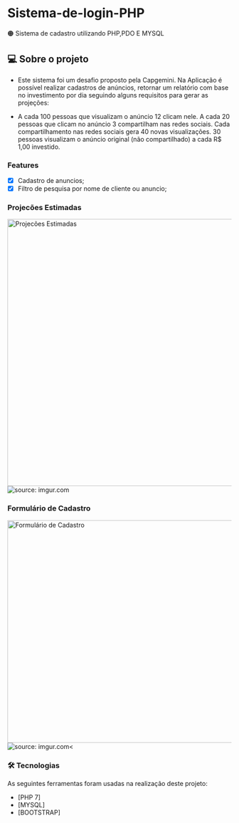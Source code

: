 # Sistema-de-login-PHP
🟠 Sistema de cadastro utilizando PHP,PDO E MYSQL 

## 💻 Sobre o projeto

- Este sistema foi um desafio proposto pela Capgemini. Na Aplicação é possível realizar cadastros de anúncios, retornar um relatório com base no investimento por dia seguindo alguns requisitos para gerar as projeções:

- A cada 100 pessoas que visualizam o anúncio 12 clicam nele.
A cada 20 pessoas que clicam no anúncio 3 compartilham nas redes sociais.
Cada compartilhamento nas redes sociais gera 40 novas visualizações.
30 pessoas visualizam o anúncio original (não compartilhado) a cada R$ 1,00 investido.

### Features

- [x] Cadastro de anuncios;
- [x] Filtro de pesquisa por nome de cliente ou anuncio;

### Projecões Estimadas

   <img alt="Projecões Estimadas" width="600px" src="">
   <img src="https://i.imgur.com/GeTelk7.png" title="source: imgur.com" />

### Formulário de Cadastro
   <img alt="Formulário de Cadastro" width="600px" height="500px" src="">
   <img src="https://i.imgur.com/m5UEasC.png" title="source: imgur.com" /><
    
### 🛠 Tecnologias

As seguintes ferramentas foram usadas na realização deste projeto:

- [PHP 7]
- [MYSQL]
- [BOOTSTRAP]

